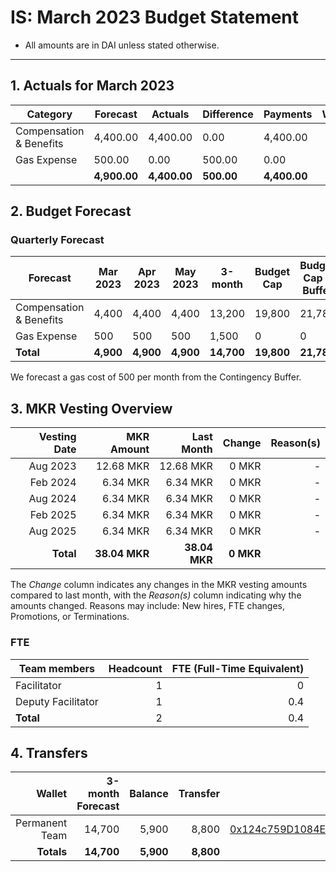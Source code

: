 # IS: March 2023 Budget Statement

* All amounts are in DAI unless stated otherwise.

---

## 1. Actuals for March 2023

|Category               |Forecast|Actuals |Difference|Payments|Why|
|-----------------------|--------|--------|----------|--------|---|
|Compensation & Benefits|4,400.00|4,400.00|0.00      |4,400.00|   |
|Gas Expense            |500.00  |0.00    |500.00    |0.00    |   |
|                       |**4,900.00**|**4,400.00**|**500.00**    |**4,400.00**|   |

## 2. Budget Forecast

### Quarterly Forecast

|Forecast               |Mar 2023|Apr 2023|May 2023|3-month|Budget Cap|Budget Cap + Buffer|
|-----------------------|--------|--------|--------|-------|----------|-------------------|
|Compensation & Benefits|4,400   |4,400   |4,400   |13,200 |19,800    |21,780             |
|Gas Expense            |500     |500     |500     |1,500  |0         |0                  |
|**Total**                  |**4,900**   |**4,900**   |**4,900**   |**14,700** |**19,800**    |**21,780**             |

We forecast a gas cost of 500 per month from the Contingency Buffer.

## 3. MKR Vesting Overview

|  Vesting Date  |       MKR Amount | Last Month |        Change |      Reason(s) |
|---------------:|-----------------:|-----------:|--------------:|---------------:|
|  Aug 2023 	   | 12.68 MKR   |      12.68 MKR |   0 MKR |      - |
|  Feb 2024 	   | 6.34 MKR    |      6.34 MKR |    0 MKR  |      - |
|  Aug 2024 	   | 6.34 MKR    |      6.34 MKR |   0 MKR  |      - |
|  Feb 2025 	   | 6.34 MKR    |      6.34 MKR |   0 MKR  |      - |
|  Aug 2025 	   | 6.34 MKR    |      6.34 MKR |   0 MKR  |      - |
|  **Total**       | **38.04 MKR**  |**38.04 MKR**| **0 MKR** |           |

The *Change* column indicates any changes in the MKR vesting amounts compared to last month, with the *Reason(s)* column indicating why the amounts changed. Reasons may include: New hires, FTE changes, Promotions, or Terminations.

### FTE

| Team members              |Headcount|FTE (Full-Time Equivalent)|
|---------------------------|--------:|-------------------------:|
| Facilitator               |1        |0                         |
| Deputy Facilitator        |1        |0.4                       |
| **Total**                 |2        |0.4                       |

## 4. Transfers

|  Wallet | 3-month Forecast    | Balance |      Transfer |                Multi-sig Address |
|--------:|---------------------:|-------:|--------------:|---------------------------------:|
| Permanent Team |  14,700    | 5,900      | 8,800 | [0x124c759D1084E67B19a206ab85c4527Fab26c342](https://gnosis-safe.io/app/#/safes/0x124c759D1084E67B19a206ab85c4527Fab26c342) |
| **Totals**     | **14,700** | **5,900**  | **8,800** | |
